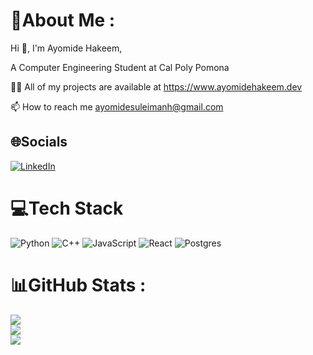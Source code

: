 # 💫About Me :
Hi 👋, I'm Ayomide Hakeem,

A Computer Engineering Student at Cal Poly Pomona

👨‍💻 All of my projects are available at https://www.ayomidehakeem.dev

📫 How to reach me ayomidesuleimanh@gmail.com



## 🌐Socials
[![LinkedIn](https://img.shields.io/badge/LinkedIn-%230077B5.svg?logo=linkedin&logoColor=white)](https://linkedin.com/in/ayomidehakeem) 

# 💻Tech Stack
![Python](https://img.shields.io/badge/python-3670A0?style=for-the-badge&logo=python&logoColor=ffdd54) ![C++](https://img.shields.io/badge/c++-%2300599C.svg?style=for-the-badge&logo=c%2B%2B&logoColor=white) ![JavaScript](https://img.shields.io/badge/javascript-%23323330.svg?style=for-the-badge&logo=javascript&logoColor=%23F7DF1E)  ![React](https://img.shields.io/badge/react-%2320232a.svg?style=for-the-badge&logo=react&logoColor=%2361DAFB) ![Postgres](https://img.shields.io/badge/postgres-%23316192.svg?style=for-the-badge&logo=postgresql&logoColor=white)

# 📊GitHub Stats :
![](https://github-readme-stats.vercel.app/api?username=ashakeem&theme=dark&hide_border=false&include_all_commits=true&count_private=true)<br/>
![](https://github-readme-streak-stats.herokuapp.com/?user=ashakeem&theme=dark&hide_border=false)<br/>
![](https://github-readme-stats.vercel.app/api/top-langs/?username=ashakeem&theme=dark&hide_border=false&include_all_commits=true&count_private=true&layout=compact)
